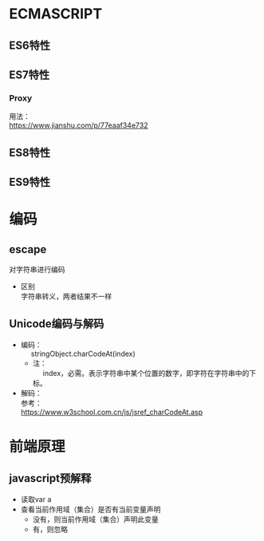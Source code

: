 # ECMASCRIPT
## ES6特性
## ES7特性
### Proxy  
用法：    
https://www.jianshu.com/p/77eaaf34e732  
## ES8特性
## ES9特性

# 编码
## escape  
对字符串进行编码  
+ 区别  
字符串转义，两者结果不一样  
## Unicode编码与解码  
+ 编码：   
<span style="display: inline-block;width:20px;">&nbsp;</span>stringObject.charCodeAt(index)     
    + 注：    
    <span style="display: inline-block;width:20px;">&nbsp;</span>index，必需。表示字符串中某个位置的数字，即字符在字符串中的下标。    
+ 解码：   
参考：   
https://www.w3school.com.cn/js/jsref_charCodeAt.asp    

# 前端原理
## javascript预解释
  + 读取var a
  + 查看当前作用域（集合）是否有当前变量声明
    + 没有，则当前作用域（集合）声明此变量
    + 有，则忽略    